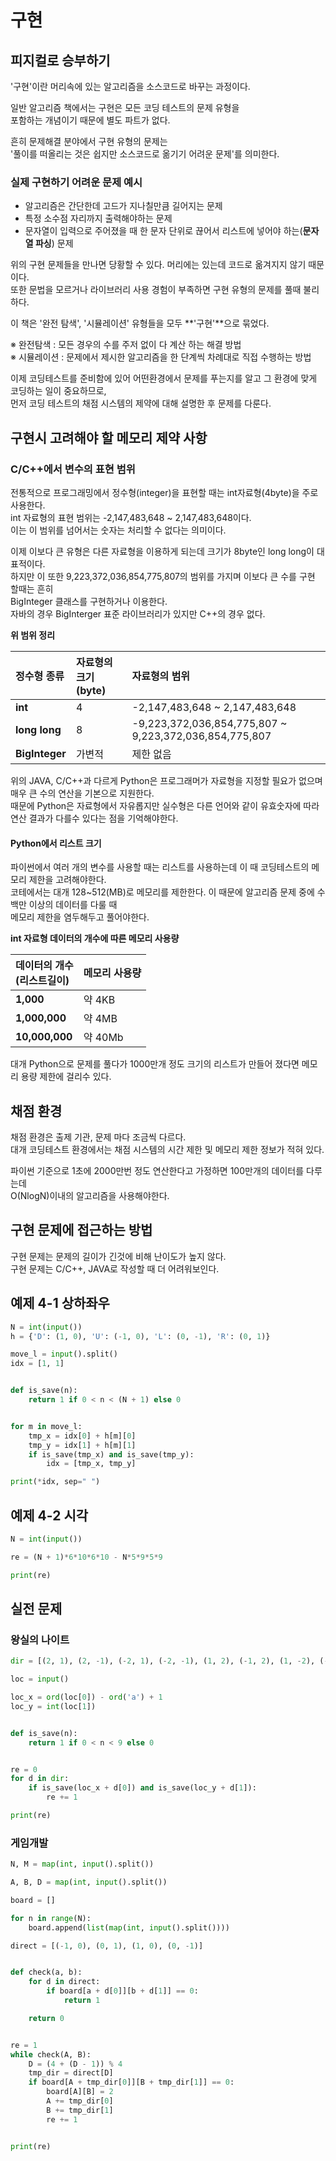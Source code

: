 # 구현

## 피지컬로 승부하기
'구현'이란 머리속에 있는 알고리즘을 소스코드로 바꾸는 과정이다.

일반 알고리즘 책에서는 구현은 모든 코딩 테스트의 문제 유형을<br>
포함하는 개념이기 때문에 별도 파트가 없다.

흔히 문제해결 분야에서 구현 유형의 문제는<br>
'풀이를 떠올리는 것은 쉽지만 소스코드로 옮기기 어려운 문제'를 의미한다.

### 실제 구현하기 어려운 문제 예시

- 알고리즘은 간단한데 고드가 지나칠만큼 길어지는 문제
- 특정 소수점 자리까지 출력해야하는 문제
- 문자열이 입력으로 주어졌을 때 한 문자 단위로 끊어서 리스트에 넣어야 하는(**문자열 파싱**) 문제

위의 구현 문제들을 만나면 당황할 수 있다. 머리에는 있는데 코드로 옮겨지지 않기 때문이다.<br>
또한 문법을 모르거나 라이브러리 사용 경험이 부족하면 구현 유형의 문제를 풀때 불리하다.

이 책은 '완전 탐색', '시뮬레이션' 유형들을 모두 **'구현'**으로 묶었다.<br>

※ 완전탐색 : 모든 경우의 수를 주저 없이 다 계산 하는 해결 방법<br>
※ 시뮬레이션 : 문제에서 제시한 알고리즘을 한 단계씩 차례대로 직접 수행하는 방법<br>

이제 코딩테스트를 준비함에 있어 어떤환경에서 문제를 푸는지를 알고 그 환경에 맞게 코딩하는 일이 중요하므로,<br>
먼저 코딩 테스트의 채점 시스템의 제약에 대해 설명한 후 문제를 다룬다.

## 구현시 고려해야 할 메모리 제약 사항

### C/C++에서 변수의 표현 범위

전통적으로 프로그래밍에서 정수형(integer)을 표현할 때는 int자료형(4byte)을 주로 사용한다.<br>
int 자료형의 표현 범위는 -2,147,483,648 ~ 2,147,483,648이다.<br>
이는 이 범위를 넘어서는 숫자는 처리할 수 없다는 의미이다.

이제 이보다 큰 유형은 다른 자료형을 이용하게 되는데 크기가 8byte인 long long이 대표적이다.<br>
하지만 이 또한 9,223,372,036,854,775,807의 범위를 가지며 이보다 큰 수를 구현 할때는 흔히<br>
BigInteger 클래스를 구현하거나 이용한다.<br>
자바의 경우 BigInterger 표준 라이브러리가 있지만 C++의 경우 없다.

**위 범위 정리**

|정수형 종류|자료형의 크기(byte)|자료형의 범위|
|:---|:---|:---|
|**int**|4|-2,147,483,648 ~ 2,147,483,648|
|**long long**|8|-9,223,372,036,854,775,807 ~ 9,223,372,036,854,775,807|
|**BigInteger**|가변적|제한 없음|

위의 JAVA, C/C++과 다르게 Python은 프로그래머가 자료형을 지정할 필요가 없으며<br>
매우 큰 수의 연산을 기본으로 지원한다.<br>
때문에 Python은 자료형에서 자유롭지만 실수형은 다른 언어와 같이 유효숫자에 따라<br>
연산 결과가 다를수 있다는 점을 기억해야한다.

#### Python에서 리스트 크기

파이썬에서 여러 개의 변수를 사용할 때는 리스트를 사용하는데 이 때 코딩테스트의 메모리 제한을 고려해야한다.<br>
코테에서는 대개 128~512(MB)로 메모리를 제한한다. 이 때문에 알고리즘 문제 중에 수백만 이상의 데이터를 다룰 때<br>
메모리 제한을 염두해두고 풀어야한다.

**int 자료형 데이터의 개수에 따른 메모리 사용량**

|데이터의 개수<br>(리스트길이)|메모리 사용량|
|:---|:---|
|**1,000**|약 4KB|
|**1,000,000**|약 4MB|
|**10,000,000**|약 40Mb|

대개 Python으로 문제를 풀다가 1000만개 정도 크기의 리스트가 만들어 졌다면 메모리 용량 제한에 걸리수 있다.

## 채점 환경

채점 환경은 출제 기관, 문제 마다 조금씩 다르다.<br>
대개 코딩테스트 환경에서는 채점 시스템의 시간 제한 및 메모리 제한 정보가 적혀 있다.

파이썬 기준으로 1초에 2000만번 정도 연산한다고 가정하면 100만개의 데이터를 다루는데<br>
O(NlogN)이내의 알고리즘을 사용해야한다.

## 구현 문제에 접근하는 방법

구현 문제는 문제의 길이가 긴것에 비해 난이도가 높지 않다.<br>
구현 문제는 C/C++, JAVA로 작성할 때 더 어려워보인다.

## 예제 4-1 상하좌우

```python
N = int(input())
h = {'D': (1, 0), 'U': (-1, 0), 'L': (0, -1), 'R': (0, 1)}

move_l = input().split()
idx = [1, 1]


def is_save(n):
    return 1 if 0 < n < (N + 1) else 0


for m in move_l:
    tmp_x = idx[0] + h[m][0]
    tmp_y = idx[1] + h[m][1]
    if is_save(tmp_x) and is_save(tmp_y):
        idx = [tmp_x, tmp_y]

print(*idx, sep=" ")
```

## 예제 4-2 시각

```python
N = int(input())

re = (N + 1)*6*10*6*10 - N*5*9*5*9

print(re)
```

## 실전 문제

### 왕실의 나이트

```python
dir = [(2, 1), (2, -1), (-2, 1), (-2, -1), (1, 2), (-1, 2), (1, -2), (-1, -2)]

loc = input()

loc_x = ord(loc[0]) - ord('a') + 1
loc_y = int(loc[1])


def is_save(n):
    return 1 if 0 < n < 9 else 0


re = 0
for d in dir:
    if is_save(loc_x + d[0]) and is_save(loc_y + d[1]):
        re += 1

print(re)
```

### 게임개발

```python
N, M = map(int, input().split())

A, B, D = map(int, input().split())

board = []

for n in range(N):
    board.append(list(map(int, input().split())))

direct = [(-1, 0), (0, 1), (1, 0), (0, -1)]


def check(a, b):
    for d in direct:
        if board[a + d[0]][b + d[1]] == 0:
            return 1

    return 0


re = 1
while check(A, B):
    D = (4 + (D - 1)) % 4
    tmp_dir = direct[D]
    if board[A + tmp_dir[0]][B + tmp_dir[1]] == 0:
        board[A][B] = 2
        A += tmp_dir[0]
        B += tmp_dir[1]
        re += 1


print(re) 
```



